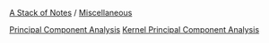 [A Stack of Notes](../../a-stack-of-notes.md) / [Miscellaneous](../miscellaneous.md) 

[Principal Component Analysis](principal-component-analysis.md)
[Kernel Principal Component Analysis](kernel-principal-component-analysis.md)
